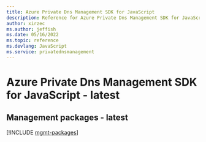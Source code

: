 ```yaml
---
title: Azure Private Dns Management SDK for JavaScript
description: Reference for Azure Private Dns Management SDK for JavaScript
author: xirzec
ms.author: jeffish
ms.date: 05/16/2022
ms.topic: reference
ms.devlang: JavaScript
ms.service: privatednsmanagement
---
```

# Azure Private Dns Management SDK for JavaScript - latest
## Management packages - latest
[!INCLUDE [mgmt-packages](private-dns-management-mgmt-index.md)]
